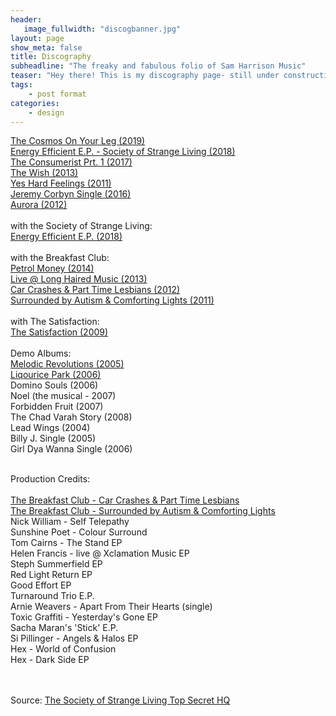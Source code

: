 ```yaml
---
header:
   image_fullwidth: "discogbanner.jpg"
layout: page
show_meta: false
title: Discography
subheadline: "The freaky and fabulous folio of Sam Harrison Music"
teaser: "Hey there! This is my discography page- still under construction as the crow flies, but on the way!!! "
tags:
    - post format
categories:
    - design 
---
```

<!--more-->
 <a href="http://samharrisonmusic.com/pages/discog/cosmos/">The Cosmos On Your Leg (2019)</a><br>
  <a href="http://samharrisonmusic.com/pages/discog/energyefficientep/">Energy Efficient E.P. - Society of Strange Living (2018)</a><br>
 <a href="http://samharrisonmusic.com/pages/discog/theconsumerist/">The Consumerist Prt. 1 (2017)</a><br>
  <a href="http://samharrisonmusic.com/pages/discog/thewish/">The Wish (2013)</a><br>
 <a href="http://samharrisonmusic.com/pages/discog/yeshardfeelings/">Yes Hard Feelings (2011)</a><br>
  <a href="http://samharrisonmusic.com/pages/discog/ifeellikejeremycorbyn/">Jeremy Corbyn Single (2016)</a><br>
  <a href="http://samharrisonmusic.com/pages/discog/aurora/">Aurora (2012)</a><br><br>
  with the Society of Strange Living:<br>
 <a href="http://samharrisonmusic.com/pages/discog/energyefficientep/">Energy Efficient E.P. (2018)</a><br><br>
  with the Breakfast Club:<br>
  <a href="http://samharrisonmusic.com/pages/discog/breakfastclub/petrolmoney/">Petrol Money (2014)</a><br>
    <a href="http://samharrisonmusic.com/pages/discog/breakfastclub/liveatlonghairedmusic/">Live @ Long Haired Music (2013)</a><br>
  <a href="http://samharrisonmusic.com/pages/discog/breakfastclub/carcrashes/">Car Crashes & Part Time Lesbians (2012)</a><br>
  <a href="http://samharrisonmusic.com/pages/discog/breakfastclub/surroundedbyautism/">Surrounded by Autism & Comforting Lights (2011)</a><br><br>
   with The Satisfaction:<br>
   <a href="http://samharrisonmusic.com/pages/discog/thesatisfaction/album/">The Satisfaction (2009)</a><br>
<br>
   Demo Albums:<br>
   <a href="http://samharrisonmusic.com/pages/discog/melodicrevolutions/">Melodic Revolutions (2005)</a><br>
   <a href="http://samharrisonmusic.com/pages/discog/liquoricepark/">Liqourice Park (2006)</a><br>
   Domino Souls (2006)<br>
   Noel (the musical - 2007)<br>
   Forbidden Fruit (2007)<br>
   The Chad Varah Story (2008)<br>
   Lead Wings (2004)<br>
   Billy J. Single (2005)<br>
   Girl Dya Wanna Single (2006)<br>
 
<br>
Production Credits:<br><br>
<a href="http://samharrisonmusic.com/pages/discog/breakfastclub/carcrashes/">The Breakfast Club - Car Crashes & Part Time Lesbians</a><br>
<a href="http://samharrisonmusic.com/pages/discog/breakfastclub/surroundedbyautism/">The Breakfast Club - Surrounded by Autism & Comforting Lights</a><br>
Nick William - Self Telepathy<br>
Sunshine Poet - Colour Surround<br>
Tom Cairns - The Stand EP<br>
Helen Francis - live @ Xclamation Music EP<br>
Steph Summerfield EP<br>
Red Light Return EP <br>
Good Effort EP <br>
Turnaround Trio E.P.<br>
Arnie Weavers - Apart From Their Hearts (single)<br>
Toxic Graffiti - Yesterday's Gone EP<br>
Sacha Maran's 'Stick' E.P. <br>
Si Pillinger - Angels & Halos EP<br>
Hex - World of Confusion<br>
Hex - Dark Side EP<br><br><br>
  

Source: [The Society of Strange Living Top Secret HQ](https://youtu.be/viif2vhaSUM)
